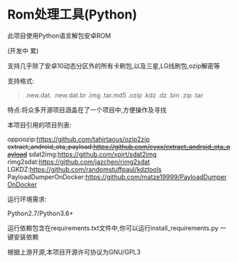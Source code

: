 # Rom处理工具(Python)

此项目使用Python语言解包安卓ROM

(开发中 累)

支持几乎除了安卓10动态分区外的所有卡刷包,以及三星,LG线刷包,ozip解密等

支持格式:

> .new.dat.  .new.dat.br  .img  .tar.md5  .ozip  .kdz  .dz  .bin  .zip  .tar

特点:将众多开源项目涵盖在了一个项目中,方便操作及寻找

本项目引用的项目列表:

oppoozip:https://github.com/tahirtaous/ozip2zip
~~extract_android_ota_payload:https://github.com/cyxx/extract_android_ota_payload~~
sdat2img:https://github.com/xpirt/sdat2img
rimg2sdat:https://github.com/jazchen/rimg2sdat
LGKDZ:https://github.com/randomstuffpaul/kdztools
PayloadDumperOnDocker:https://github.com/matze19999/PayloadDumperOnDocker

运行环境需求:

Python2.7/Python3.6+

运行依赖包含在requirements.txt文件中,你可以运行install_requirements.py 一键安装依赖

根据上游开源,本项目开源许可协议为GNU/GPL3